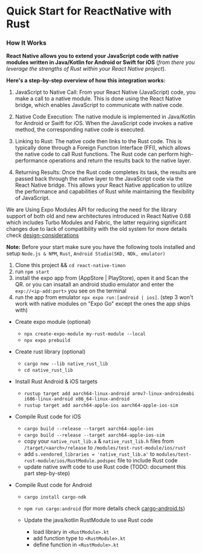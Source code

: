 # Quick Start for ReactNative with Rust

### How It Works
**React Native allows you to extend your JavaScript code with native modules written in Java/Kotlin for Android or Swift for iOS** (*from there you leverage the strengths of Rust within your React Native project*).

**Here's a step-by-step overview of how this integration works:**

1. JavaScript to Native Call: From your React Native (JavaScript) code, you make a call to a native module. This is done using the React Native bridge, which enables JavaScript to communicate with native code.

2. Native Code Execution: The native module is implemented in Java/Kotlin for Android or Swift for iOS. When the JavaScript code invokes a native method, the corresponding native code is executed.

3. Linking to Rust: The native code then links to the Rust code. This is typically done through a Foreign Function Interface (FFI), which allows the native code to call Rust functions. The Rust code can perform high-performance operations and return the results back to the native layer.

4. Returning Results: Once the Rust code completes its task, the results are passed back through the native layer to the JavaScript code via the React Native bridge. This allows your React Native application to utilize the performance and capabilities of Rust while maintaining the flexibility of JavaScript.

We are Using Expo Modules API for reducing the need for the library support of both old and new architectures introduced in React Native 0.68 which includes Turbo Modules and Fabric, the latter requiring significant changes due to lack of compatibility with the old system for more details check [design-considerations](https://docs.expo.dev/modules/overview/#design-considerations)

**Note:** Before your start make sure you have the following tools installed and setup `Node.js & NPM`, `Rust`, `Android Studio(SKD, NDk, emulator)`

1. Clone this project && `cd react-native-timon`
2. run `npm start`
3. install the expo app from (AppStore | PlayStore), open it and Scan the QR. or you can insatall an android studio emulator and enter the `exp://<ip-add:port>` you see on the terminal
4. run the app from emulator `npx expo run:[android | ios]`. (step 3 won't work with native modules on "Expo Go" except the ones the app ships with)

- Create expo module (optional)
    - `npx create-expo-module my-rust-module --local`
    - `npx expo prebuild`

- Create rust library (optional)
    - `cargo new --lib native_rust_lib`
    - `cd native_rust_lib`

- Install Rust Android & iOS targets
    - `rustup target add aarch64-linux-android armv7-linux-androideabi i686-linux-android x86_64-linux-android`
    - `rustup target add aarch64-apple-ios aarch64-apple-ios-sim`

- Compile Rust code for iOS
    - `cargo build --release --target aarch64-apple-ios`
    - `cargo build --release --target aarch64-apple-ios-sim`
    - copy your `native_rust_lib.a` & `native_rust_lib.h` files from `/target/<aarch>/release` to `/modules/test-rust-module/ios/rust`
    - add `s.vendored_libraries = 'native_rust_lib.a'` to `modules/test-rust-module/ios/RustModule.podspec` file to include Rust code
    - update native swift code to use Rust code (TODO: document this part step-by-step)

- Compile Rust code for Android
    - `cargo install cargo-ndk`
    - `npm run cargo:android` (for more details check [cargo-android.ts](scripts/cargo-android.ts))

    - Update the java/kotlin RustModule to use Rust code
        - load library in `<RustModule>.kt`
        - add function type to `<RustModule>.kt`
        - define function in `<RustModule>.kt`
